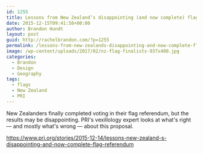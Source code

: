 ```yaml
---
id: 1255
title: Lessons from New Zealand’s disappointing (and now complete) flag referendum
date: 2015-12-15T09:41:58+00:00
author: Brandon Hundt
layout: post
guid: http://rachelbrandon.com/?p=1255
permalink: /lessons-from-new-zealands-disappointing-and-now-complete-flag-referendum/
image: /wp-content/uploads/2017/02/nz-flag-finalists-937x400.jpg
categories:
  - Brandon
  - Design
  - Geography
tags:
  - flags
  - New Zealand
  - PRI
---
```

New Zealanders finally completed voting in their flag referendum, but the results may be disappointing. PRI's vexillology expert looks at what's right — and mostly what's wrong — about this proposal.<!--more-->

https://www.pri.org/stories/2015-12-14/lessons-new-zealand-s-disappointing-and-now-complete-flag-referendum